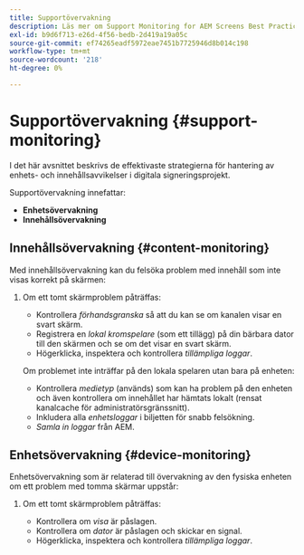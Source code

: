 ```yaml
---
title: Supportövervakning
description: Läs mer om Support Monitoring for AEM Screens Best Practices Guide.
exl-id: b9d6f713-e26d-4f56-bedb-2d419a19a05c
source-git-commit: ef74265eadf5972eae7451b7725946d8b014c198
workflow-type: tm+mt
source-wordcount: '218'
ht-degree: 0%

---
```


# Supportövervakning {#support-monitoring}

I det här avsnittet beskrivs de effektivaste strategierna för hantering av enhets- och innehållsavvikelser i digitala signeringsprojekt.

Supportövervakning innefattar:

* **Enhetsövervakning**
* **Innehållsövervakning**

## Innehållsövervakning {#content-monitoring}

Med innehållsövervakning kan du felsöka problem med innehåll som inte visas korrekt på skärmen:

1. Om ett tomt skärmproblem påträffas:

   * Kontrollera *förhandsgranska* så att du kan se om kanalen visar en svart skärm.
   * Registrera en *lokal kromspelare* (som ett tillägg) på din bärbara dator till den skärmen och se om det visar en svart skärm.
   * Högerklicka, inspektera och kontrollera *tillämpliga loggar*.

   Om problemet inte inträffar på den lokala spelaren utan bara på enheten:

   * Kontrollera *medietyp* (används) som kan ha problem på den enheten och även kontrollera om innehållet har hämtats lokalt (rensat kanalcache för administratörsgränssnitt).
   * Inkludera alla *enhetsloggar* i biljetten för snabb felsökning.
   * *Samla in loggar* från AEM.

## Enhetsövervakning {#device-monitoring}

Enhetsövervakning som är relaterad till övervakning av den fysiska enheten om ett problem med tomma skärmar uppstår:

1. Om ett tomt skärmproblem påträffas:

   * Kontrollera om *visa* är påslagen.
   * Kontrollera om *dator* är påslagen och skickar en signal.
   * Högerklicka, inspektera och kontrollera *tillämpliga loggar*.
